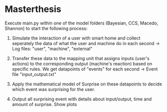 # Masterthesis


Execute main.py within one of the model folders (Bayesian, CCS, Macedo, Shannon) to start the following process:

1) Simulate the interaction of a user with smart home and collect seperately the data of what the user and machine do in each second -> Log files: "user", "machine", "external"

2) Transfer these data to the mapping unit that assigns inputs (user's actions) to the corresponding output (machine's reaction) based on specific rules. We get datapoints of "events" for each second -> Event file "input_output.txt"

3) Apply the mathematical model of Surprise on these datapoints to decide which event was surprising for the user.
4) Output all surprising event with details about input/output, time and amount of surprise. Show plots


